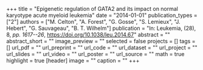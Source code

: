 +++
title = "Epigenetic regulation of GATA2 and its impact on normal karyotype acute myeloid leukemia"
date = "2014-01-01"
publication_types = ["2"]
authors = ["M. Celton", "A. Forest", "G. Gosse", "S. Lemieux", "J. Hebert", "G. Sauvageau", "B. T. Wilhelm"]
publication = "In: Leukemia, (28), 8, _pp. 1617--26_, https://doi.org/10.1038/leu.2014.67"
abstract = ""
abstract_short = ""
image_preview = ""
selected = false
projects = []
tags = []
url_pdf = ""
url_preprint = ""
url_code = ""
url_dataset = ""
url_project = ""
url_slides = ""
url_video = ""
url_poster = ""
url_source = ""
math = true
highlight = true
[header]
image = ""
caption = ""
+++
